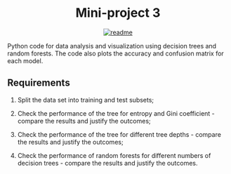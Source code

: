 <div align="center">
<h1>Mini-project 3</h1>
</div>

<div align="center">

[![readme](https://img.shields.io/badge/README-in_Polish-red)](https://github.com/mbednarek98/School-Projects/blob/master/MIW/MIW3/README.pl-PL.md)

</div>

Python code for data analysis and visualization using decision trees and random forests. The code also plots the accuracy and confusion matrix for each model.

## Requirements

1. Split the data set into training and test subsets;

2. Check the performance of the tree for entropy and Gini coefficient - compare the results and justify the outcomes;

3. Check the performance of the tree for different tree depths - compare the results and justify the outcomes;

4. Check the performance of random forests for different numbers of decision trees - compare the results and justify the outcomes.